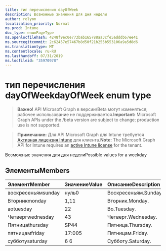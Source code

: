 ```yaml
---
title: тип перечисления dayOfWeek
description: Возможные значения для дня недели
author: rolyon
localization_priority: Normal
ms.prod: Intune
doc_type: enumPageType
ms.openlocfilehash: 4248f9ec0e773bab165788aa3cfe5adddb67ee41
ms.sourcegitcommit: 2c62457e57467b8d50f21b255b553106a9a5d8d6
ms.translationtype: MT
ms.contentlocale: ru-RU
ms.lasthandoff: 07/31/2019
ms.locfileid: "35970978"
---
```

# <a name="dayofweek-enum-type"></a><span data-ttu-id="96956-103">тип перечисления dayOfWeek</span><span class="sxs-lookup"><span data-stu-id="96956-103">dayOfWeek enum type</span></span>

> <span data-ttu-id="96956-104">**Важно!** API Microsoft Graph в версии/Beta могут изменяться; рабочее использование не поддерживается.</span><span class="sxs-lookup"><span data-stu-id="96956-104">**Important:** Microsoft Graph APIs under the /beta version are subject to change; production use is not supported.</span></span>

> <span data-ttu-id="96956-105">**Примечание:** Для API Microsoft Graph для Intune требуется [Активная лицензия Intune](https://go.microsoft.com/fwlink/?linkid=839381) для клиента.</span><span class="sxs-lookup"><span data-stu-id="96956-105">**Note:** The Microsoft Graph API for Intune requires an [active Intune license](https://go.microsoft.com/fwlink/?linkid=839381) for the tenant.</span></span>

<span data-ttu-id="96956-106">Возможные значения для дня недели</span><span class="sxs-lookup"><span data-stu-id="96956-106">Possible values for a weekday</span></span>

## <a name="members"></a><span data-ttu-id="96956-107">Элементы</span><span class="sxs-lookup"><span data-stu-id="96956-107">Members</span></span>
|<span data-ttu-id="96956-108">Элемент</span><span class="sxs-lookup"><span data-stu-id="96956-108">Member</span></span>|<span data-ttu-id="96956-109">Значение</span><span class="sxs-lookup"><span data-stu-id="96956-109">Value</span></span>|<span data-ttu-id="96956-110">Описание</span><span class="sxs-lookup"><span data-stu-id="96956-110">Description</span></span>|
|:---|:---|:---|
|<span data-ttu-id="96956-111">воскресеньям</span><span class="sxs-lookup"><span data-stu-id="96956-111">sunday</span></span>|<span data-ttu-id="96956-112">нуль</span><span class="sxs-lookup"><span data-stu-id="96956-112">0</span></span>|<span data-ttu-id="96956-113">Воскресеньям.</span><span class="sxs-lookup"><span data-stu-id="96956-113">Sunday.</span></span>|
|<span data-ttu-id="96956-114">Вторник</span><span class="sxs-lookup"><span data-stu-id="96956-114">monday</span></span>|<span data-ttu-id="96956-115">1,1</span><span class="sxs-lookup"><span data-stu-id="96956-115">1</span></span>|<span data-ttu-id="96956-116">Вторник.</span><span class="sxs-lookup"><span data-stu-id="96956-116">Monday.</span></span>|
|<span data-ttu-id="96956-117">во</span><span class="sxs-lookup"><span data-stu-id="96956-117">tuesday</span></span>|<span data-ttu-id="96956-118">2</span><span class="sxs-lookup"><span data-stu-id="96956-118">2</span></span>|<span data-ttu-id="96956-119">Во.</span><span class="sxs-lookup"><span data-stu-id="96956-119">Tuesday.</span></span>|
|<span data-ttu-id="96956-120">Четверг</span><span class="sxs-lookup"><span data-stu-id="96956-120">wednesday</span></span>|<span data-ttu-id="96956-121">4</span><span class="sxs-lookup"><span data-stu-id="96956-121">3</span></span>|<span data-ttu-id="96956-122">Четверг.</span><span class="sxs-lookup"><span data-stu-id="96956-122">Wednesday.</span></span>|
|<span data-ttu-id="96956-123">Пятница</span><span class="sxs-lookup"><span data-stu-id="96956-123">thursday</span></span>|<span data-ttu-id="96956-124">SP4</span><span class="sxs-lookup"><span data-stu-id="96956-124">4</span></span>|<span data-ttu-id="96956-125">Пятница.</span><span class="sxs-lookup"><span data-stu-id="96956-125">Thursday.</span></span>|
|<span data-ttu-id="96956-126">пятницам</span><span class="sxs-lookup"><span data-stu-id="96956-126">friday</span></span>|<span data-ttu-id="96956-127">17:00</span><span class="sxs-lookup"><span data-stu-id="96956-127">5</span></span>|<span data-ttu-id="96956-128">Пятницам.</span><span class="sxs-lookup"><span data-stu-id="96956-128">Friday.</span></span>|
|<span data-ttu-id="96956-129">субботу</span><span class="sxs-lookup"><span data-stu-id="96956-129">saturday</span></span>|<span data-ttu-id="96956-130">6 </span><span class="sxs-lookup"><span data-stu-id="96956-130">6</span></span>|<span data-ttu-id="96956-131">Субботу.</span><span class="sxs-lookup"><span data-stu-id="96956-131">Saturday.</span></span>|





